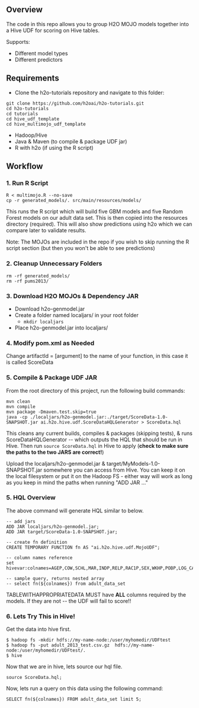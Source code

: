 ## Overview

The code in this repo allows you to group H2O MOJO models together into a Hive UDF for scoring on Hive tables.

Supports:
- Different model types
- Different predictors

## Requirements

- Clone the h2o-tutorials repository and navigate to this folder:
```
git clone https://github.com/h2oai/h2o-tutorials.git
cd h2o-tutorials
cd tutorials
cd hive_udf_template
cd hive_multimojo_udf_template
```
- Hadoop/Hive
- Java & Maven (to compile & package UDF jar)
- R with h2o (if using the R script)

## Workflow

### 1. Run R Script
```
R < multimojo.R --no-save
cp -r generated_models/. src/main/resources/models/
```

This runs the R script which will build five GBM models and five Random Forest models on our adult data set. This is then copied into the resources directory (required). This will also show predictions using h2o which we can compare later to validate results.

Note: The MOJOs are included in the repo if you wish to skip running the R script section (but then you won't be able to see predictions)

### 2. Cleanup Unnecessary Folders
```
rm -rf generated_models/
rm -rf pums2013/
```

### 3. Download H2O MOJOs & Dependency JAR
- Download h2o-genmodel.jar
- Create a folder named localjars/ in your root folder
  - ```mkdir localjars```
- Place h2o-genmodel.jar into localjars/

### 4. Modify pom.xml as Needed
Change artifactId = [argument] to the name of your function, in this case it is called ScoreData

### 5. Compile & Package UDF JAR
From the root directory of this project, run the following build commands:
```
mvn clean
mvn compile
mvn package -Dmaven.test.skip=true
java -cp ./localjars/h2o-genmodel.jar:./target/ScoreData-1.0-SNAPSHOT.jar ai.h2o.hive.udf.ScoreDataHQLGenerator > ScoreData.hql
```
This cleans any current builds, compiles & packages (skipping tests), & runs ScoreDataHQLGenerator -- which outputs the HQL that should be run in Hive. Then run `source ScoreData.hql` in Hive to apply (**check to make sure the paths to the two JARS are correct!**)

Upload the localjars/h2o-genmodel.jar & target/MyModels-1.0-SNAPSHOT.jar somewhere you can access from Hive. You can keep it on the local filesystem or put it on the Hadoop FS - either way will work as long as you keep in mind the paths when running "ADD JAR ..."

### 5. HQL Overview
The above command will generate HQL similar to below.

```
-- add jars
ADD JAR localjars/h2o-genmodel.jar;
ADD JAR target/ScoreData-1.0-SNAPSHOT.jar;

-- create fn definition
CREATE TEMPORARY FUNCTION fn AS "ai.h2o.hive.udf.MojoUDF";

-- column names reference
set hivevar:colnames=AGEP,COW,SCHL,MAR,INDP,RELP,RAC1P,SEX,WKHP,POBP,LOG_CAPGAIN,LOG_CAPLOSS;

-- sample query, returns nested array
-- select fn(${colnames}) from adult_data_set

```

TABLEWITHAPPROPRIATEDATA MUST have **ALL** columns required by the models. If they are not -- the UDF will fail to score!!

### 6. Lets Try This in Hive!

Get the data into hive first.

```
$ hadoop fs -mkdir hdfs://my-name-node:/user/myhomedir/UDFtest
$ hadoop fs -put adult_2013_test.csv.gz  hdfs://my-name-node:/user/myhomedir/UDFtest/.
$ hive
```

Now that we are in hive, lets source our hql file.

```
source ScoreData.hql;
```

Now, lets run a query on this data using the following command:

```
SELECT fn(${colnames}) FROM adult_data_set limit 5;
```
